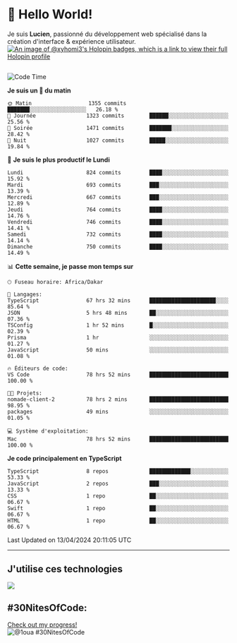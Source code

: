 # 👋 Hello World!

Je suis **Lucien**, passionné du développement web spécialisé dans la création d'interface & expérience utilisateur.
[![An image of @xyhomi3's Holopin badges, which is a link to view their full Holopin profile](https://holopin.me/xyhomi3)](https://holopin.io/@xyhomi3)

##

<!--START_SECTION:waka-->
![Code Time](http://img.shields.io/badge/Code%20Time-940%20hrs%2032%20mins-blue)

**Je suis un 🐤 du matin** 

```text
🌞 Matin                  1355 commits        ███████░░░░░░░░░░░░░░░░░░   26.18 % 
🌆 Journée                1323 commits        ██████░░░░░░░░░░░░░░░░░░░   25.56 % 
🌃 Soirée                 1471 commits        ███████░░░░░░░░░░░░░░░░░░   28.42 % 
🌙 Nuit                   1027 commits        █████░░░░░░░░░░░░░░░░░░░░   19.84 % 
```
📅 **Je suis le plus productif le Lundi** 

```text
Lundi                    824 commits         ████░░░░░░░░░░░░░░░░░░░░░   15.92 % 
Mardi                    693 commits         ███░░░░░░░░░░░░░░░░░░░░░░   13.39 % 
Mercredi                 667 commits         ███░░░░░░░░░░░░░░░░░░░░░░   12.89 % 
Jeudi                    764 commits         ████░░░░░░░░░░░░░░░░░░░░░   14.76 % 
Vendredi                 746 commits         ████░░░░░░░░░░░░░░░░░░░░░   14.41 % 
Samedi                   732 commits         ████░░░░░░░░░░░░░░░░░░░░░   14.14 % 
Dimanche                 750 commits         ████░░░░░░░░░░░░░░░░░░░░░   14.49 % 
```


📊 **Cette semaine, je passe mon temps sur** 

```text
🕑︎ Fuseau horaire: Africa/Dakar

💬 Langages: 
TypeScript               67 hrs 32 mins      █████████████████████░░░░   85.64 % 
JSON                     5 hrs 48 mins       ██░░░░░░░░░░░░░░░░░░░░░░░   07.36 % 
TSConfig                 1 hr 52 mins        █░░░░░░░░░░░░░░░░░░░░░░░░   02.39 % 
Prisma                   1 hr                ░░░░░░░░░░░░░░░░░░░░░░░░░   01.27 % 
JavaScript               50 mins             ░░░░░░░░░░░░░░░░░░░░░░░░░   01.08 % 

🔥 Éditeurs de code: 
VS Code                  78 hrs 52 mins      █████████████████████████   100.00 % 

🐱‍💻 Projets: 
nomade-client-2          78 hrs 2 mins       █████████████████████████   98.95 % 
packages                 49 mins             ░░░░░░░░░░░░░░░░░░░░░░░░░   01.05 % 

💻 Système d'exploitation: 
Mac                      78 hrs 52 mins      █████████████████████████   100.00 % 
```

**Je code principalement en TypeScript** 

```text
TypeScript               8 repos             █████████████░░░░░░░░░░░░   53.33 % 
JavaScript               2 repos             ███░░░░░░░░░░░░░░░░░░░░░░   13.33 % 
CSS                      1 repo              ██░░░░░░░░░░░░░░░░░░░░░░░   06.67 % 
Swift                    1 repo              ██░░░░░░░░░░░░░░░░░░░░░░░   06.67 % 
HTML                     1 repo              ██░░░░░░░░░░░░░░░░░░░░░░░   06.67 % 
```




 Last Updated on 13/04/2024 20:11:05 UTC
<!--END_SECTION:waka-->
---

## J'utilise ces technologies

<p align="left">
  <a href="https://skillicons.dev">
    <img src="https://skillicons.dev/icons?i=ts,js,md,scss,tailwind,react,redux,docker,express,astro,vite,nextjs,vercel,figma,ableton" />
  </a>
</p>

## #30NitesOfCode:
  [Check out my progress!](https://www.codedex.io/@1oua/30-nites-of-code)  
  ![@1oua #30NitesOfCode](https://www.codedex.io/api/petStatus?user=1oua)
